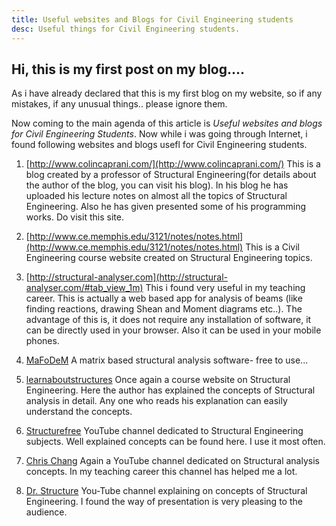 ```yaml
---
title: Useful websites and Blogs for Civil Engineering students
desc: Useful things for Civil Engineering students.
---
```


## Hi, this is my first post on my blog....

  As i have already declared that this is my first blog on my website, so if any mistakes, if any unusual things.. please ignore them.
  
  Now coming to the main agenda of this article is *Useful websites and blogs for Civil Engineering Students*. Now while i was going through Internet, i found following websites and blogs usefl for Civil Engineering students.
  
1. [http://www.colincaprani.com/](http://www.colincaprani.com/) This is a blog created by a professor of Structural Engineering(for details about the author of the blog, you can visit his blog). In his blog he has uploaded his lecture notes on almost all the topics of Structural Engineering. Also he has given presented some of his programming works. Do visit this site.
  
2. [http://www.ce.memphis.edu/3121/notes/notes.html](http://www.ce.memphis.edu/3121/notes/notes.html) This is a Civil Engineering course website created on Structural Engineering topics.
  
3. [http://structural-analyser.com](http://structural-analyser.com/#tab_view_1m) This i found very useful in my teaching career. This is actually a web based app for analysis of beams (like finding reactions, drawing Shean and Moment diagrams etc..). The advantage of this is, it does not require any installation of software, it can be directly used in your browser. Also it can be used in your mobile phones.
  
4. [MaFoDeM](http://mafodem.kitnarf.cz) A matrix based structural analysis software- free to use...
  
5. [learnaboutstructures](http://www.learnaboutstructures.com) Once again a course website on Structural Engineering. Here the author has explained the concepts of Structural analysis in detail. Any one who reads his explanation can easily understand the concepts.
  
6. [Structurefree](https://www.youtube.com/channel/UC-5QQuejPrfzryw1NDsS6zg) YouTube channel dedicated to Structural Engineering subjects. Well explained concepts can be found here. I use it most often.
  
7. [Chris Chang](https://www.youtube.com/channel/UCa095k72tgjY2PCOxe8sdJg) Again a YouTube channel dedicated on Structural analysis concepts. In my teaching career this channel has helped me a lot.
  
8. [Dr. Structure](https://www.youtube.com/channel/UCvSpLnUTU6MamZwD2a9zySg) You-Tube channel explaining on concepts of Structural Engineering. I found the way of presentation is very pleasing to the audience.
  
 
      

